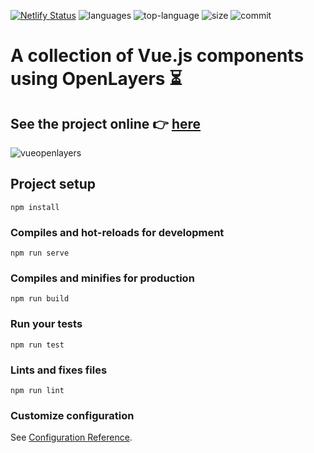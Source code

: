 [![Netlify Status](https://api.netlify.com/api/v1/badges/67016d14-0235-4be6-be2a-e18bdaca5a8f/deploy-status)](https://app.netlify.com/sites/zealous-swanson-ae67ed/deploys)
![languages](https://img.shields.io/github/languages/count/sandix34/Vue.js-OpenLayers)
![top-language](https://img.shields.io/github/languages/top/sandix34/Vue.js-OpenLayers)
![size](https://img.shields.io/github/repo-size/sandix34/Vue.js-OpenLayers)
![commit](https://img.shields.io/github/last-commit/sandix34/Vue.js-OpenLayers)

# A collection of Vue.js components using OpenLayers ⏳

## See the project online 👉 [here](https://zealous-swanson-ae67ed.netlify.com/#/)

 ![vueopenlayers](https://user-images.githubusercontent.com/44428775/71174313-3259ab00-2265-11ea-9e9f-8515971c65cc.gif)

## Project setup
```
npm install
```

### Compiles and hot-reloads for development
```
npm run serve
```

### Compiles and minifies for production
```
npm run build
```

### Run your tests
```
npm run test
```

### Lints and fixes files
```
npm run lint
```

### Customize configuration
See [Configuration Reference](https://cli.vuejs.org/config/).
